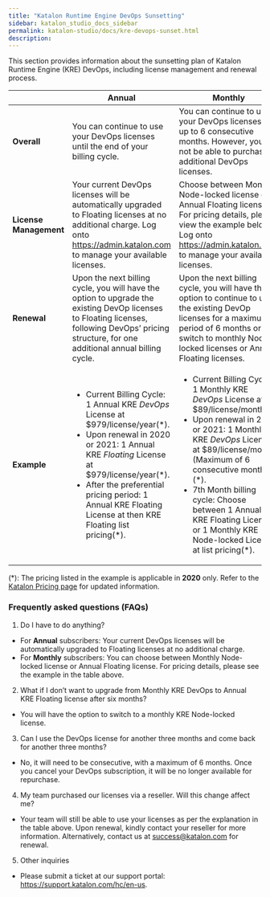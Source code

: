 ```yaml
---
title: "Katalon Runtime Engine DevOps Sunsetting"
sidebar: katalon_studio_docs_sidebar
permalink: katalon-studio/docs/kre-devops-sunset.html
description:
---
```


This section provides information about the sunsetting plan of Katalon Runtime Engine (KRE) DevOps, including license management and renewal process. 

<table>
   <thead>
      <tr>
         <th></th>
         <th><strong>Annual</strong></th>
         <th><strong>Monthly</strong></th>
      </tr>
   </thead>
   <tbody>
      <tr>
         <td><strong>Overall</strong></td>
         <td>You can continue to use your DevOps licenses until the end of your billing cycle.</td>
         <td>You can continue to use your DevOps licenses for up to 6 consecutive months. However, you will not be able to purchase additional DevOps licenses.</td>
      </tr>
      <tr>
         <td><strong>License Management</strong></td>
         <td>Your current DevOps licenses will be automatically upgraded to Floating licenses at no additional charge. Log onto <a href="https://admin.katalon.com">https://admin.katalon.com<a> to manage your available licenses.</td>
         <td>Choose between Monthly Node-locked license or Annual Floating license. For pricing details, please view the example below.  Log onto <a href="https://admin.katalon.com">https://admin.katalon.com</a> to manage your
available licenses.</td>
       </tr>
      </tr>
      <tr>
         <td><strong>Renewal</strong></td>
         <td>Upon the next billing cycle, you will have the option to upgrade the existing DevOp licenses to Floating licenses, following DevOps’ pricing structure, for one additional annual billing cycle.</td>
         <td>Upon the next billing cycle, you will have the option to continue to use the existing DevOp licenses for a maximum period of 6 months or switch to monthly Node-locked licenses or Annual Floating licenses.</td>
       </tr>
       <tr>
       <td><strong>Example</strong></td>
       <td>
        <ul>
            <li>Current Billing Cycle: 1 Annual KRE <em>DevOps</em> License at $979/license/year(*).
            <li>Upon renewal in 2020 or 2021: 1 Annual KRE <em>Floating</em> License at $979/license/year(*).
            <li>After the preferential pricing period: 1 Annual KRE Floating License at then KRE Floating list pricing(*).</li>
        </ul>
       </td>
       <td>
        <ul>
            <li>Current Billing Cycle: 1 Monthly KRE <em>DevOps</em> License at $89/license/month(*).
            <li>Upon renewal in 2020 or 2021: 1 Monthly KRE <em>DevOps</em> License at $89/license/month (Maximum of 6 consecutive months)(*).
            <li>7th Month billing cycle: Choose between 1 Annual KRE Floating License or 1 Monthly KRE Node-locked License at list pricing(*).</li>
        </ul>
        </td>
       </tr>
      </tr>
    </tbody>
</table>

(*): The pricing listed in the example is applicable in **2020** only. Refer to the [Katalon Pricing page](https://www.katalon.com/pricing/) for updated information. 


### Frequently asked questions (FAQs)

1. Do I have to do anything?

* For **Annual** subscribers: Your current DevOps licenses will be automatically upgraded to Floating licenses at no additional charge. 
* For **Monthly** subscribers: You can choose between Monthly Node-locked license or Annual Floating license. For pricing details, please see the example in the table above.  

2. What if I don’t want to upgrade from Monthly KRE DevOps to Annual KRE Floating license after six months?
* You will have the option to switch to a monthly KRE Node-locked license.

3. Can I use the DevOps license for another three months and come back for another three months?
* No, it will need to be consecutive, with a maximum of 6 months. Once you cancel your DevOps subscription, it will be no longer available for repurchase.

4. My team purchased our licenses via a reseller. Will this change affect me? 
* Your team will still be able to use your licenses as per the explanation in the table above. Upon renewal, kindly contact your reseller for more information. Alternatively, contact us at success@katalon.com for renewal.

5. Other inquiries
* Please submit a ticket at our support portal: https://support.katalon.com/hc/en-us.